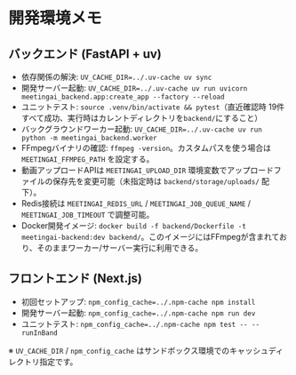 # 開発環境メモ

## バックエンド (FastAPI + uv)
- 依存関係の解決: `UV_CACHE_DIR=../.uv-cache uv sync`
- 開発サーバー起動: `UV_CACHE_DIR=../.uv-cache uv run uvicorn meetingai_backend.app:create_app --factory --reload`
- ユニットテスト: `source .venv/bin/activate && pytest`（直近確認時 19件すべて成功、実行時はカレントディレクトリを`backend/`にすること）
- バックグラウンドワーカー起動: `UV_CACHE_DIR=../.uv-cache uv run python -m meetingai_backend.worker`
- FFmpegバイナリの確認: `ffmpeg -version`。カスタムパスを使う場合は `MEETINGAI_FFMPEG_PATH` を設定する。
- 動画アップロードAPIは `MEETINGAI_UPLOAD_DIR` 環境変数でアップロードファイルの保存先を変更可能（未指定時は `backend/storage/uploads/` 配下）。
- Redis接続は `MEETINGAI_REDIS_URL` / `MEETINGAI_JOB_QUEUE_NAME` / `MEETINGAI_JOB_TIMEOUT` で調整可能。
- Docker開発イメージ: `docker build -f backend/Dockerfile -t meetingai-backend:dev backend/`。このイメージにはFFmpegが含まれており、そのままワーカー/サーバー実行に利用できる。

## フロントエンド (Next.js)
- 初回セットアップ: `npm_config_cache=../.npm-cache npm install`
- 開発サーバー起動: `npm_config_cache=../.npm-cache npm run dev`
- ユニットテスト: `npm_config_cache=../.npm-cache npm test -- --runInBand`

※ `UV_CACHE_DIR` / `npm_config_cache` はサンドボックス環境でのキャッシュディレクトリ指定です。
